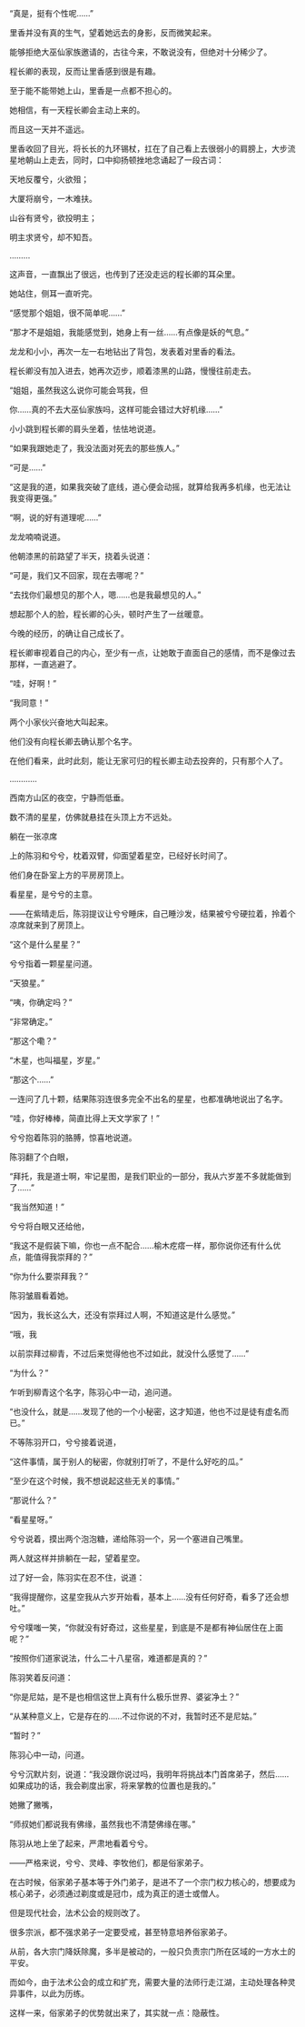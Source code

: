 “真是，挺有个性呢……”

里香并没有真的生气，望着她远去的身影，反而微笑起来。

能够拒绝大巫仙家族邀请的，古往今来，不敢说没有，但绝对十分稀少了。

程长卿的表现，反而让里香感到很是有趣。

至于能不能带她上山，里香是一点都不担心的。

她相信，有一天程长卿会主动上来的。

而且这一天并不遥远。

里香收回了目光，将长长的九环锡杖，扛在了自己看上去很弱小的肩膀上，大步流星地朝山上走去，同时，口中抑扬顿挫地念诵起了一段古词：

天地反覆兮，火欲殂；

大厦将崩兮，一木难扶。

山谷有贤兮，欲投明主；

明主求贤兮，却不知吾。

………

这声音，一直飘出了很远，也传到了还没走远的程长卿的耳朵里。

她站住，侧耳一直听完。

“感觉那个姐姐，很不简单呢……”

“那才不是姐姐，我能感觉到，她身上有一丝……有点像是妖的气息。”

龙龙和小小，再次一左一右地钻出了背包，发表着对里香的看法。

程长卿没有加入进去，她再次迈步，顺着漆黑的山路，慢慢往前走去。

“姐姐，虽然我这么说你可能会骂我，但

你……真的不去大巫仙家族吗，这样可能会错过大好机缘……”

小小跳到程长卿的肩头坐着，怯怯地说道。

“如果我跟她走了，我没法面对死去的那些族人。”

“可是……”

“这是我的道，如果我突破了底线，道心便会动摇，就算给我再多机缘，也无法让我变得更强。”

“啊，说的好有道理呢……”

龙龙喃喃说道。

他朝漆黑的前路望了半天，挠着头说道：

“可是，我们又不回家，现在去哪呢？”

“去找你们最想见的那个人，嗯……也是我最想见的人。”

想起那个人的脸，程长卿的心头，顿时产生了一丝暖意。

今晚的经历，的确让自己成长了。

程长卿审视着自己的内心，至少有一点，让她敢于直面自己的感情，而不是像过去那样，一直逃避了。

“哇，好啊！”

“我同意！”

两个小家伙兴奋地大叫起来。

他们没有向程长卿去确认那个名字。

在他们看来，此时此刻，能让无家可归的程长卿主动去投奔的，只有那个人了。

…………

西南方山区的夜空，宁静而低垂。

数不清的星星，仿佛就悬挂在头顶上方不远处。

躺在一张凉席

上的陈羽和兮兮，枕着双臂，仰面望着星空，已经好长时间了。

他们身在卧室上方的平房房顶上。

看星星，是兮兮的主意。

——在紫晴走后，陈羽提议让兮兮睡床，自己睡沙发，结果被兮兮硬拉着，拎着个凉席就来到了房顶上。

“这个是什么星星？”

兮兮指着一颗星星问道。

“天狼星。”

“咦，你确定吗？”

“非常确定。”

“那这个嘞？”

“木星，也叫福星，岁星。”

“那这个……”

一连问了几十颗，结果陈羽连很多完全不出名的星星，也都准确地说出了名字。

“哇，你好棒棒，简直比得上天文学家了！”

兮兮抱着陈羽的胳膊，惊喜地说道。

陈羽翻了个白眼，

“拜托，我是道士啊，牢记星图，是我们职业的一部分，我从六岁差不多就能做到了……”

“我当然知道！”

兮兮将白眼又还给他，

“我这不是假装下嘛，你也一点不配合……榆木疙瘩一样，那你说你还有什么优点，能值得我崇拜的？”

“你为什么要崇拜我？”

陈羽皱眉看着她。

“因为，我长这么大，还没有崇拜过人啊，不知道这是什么感觉。”

“哦，我

以前崇拜过柳青，不过后来觉得他也不过如此，就没什么感觉了……”

“为什么？”

乍听到柳青这个名字，陈羽心中一动，追问道。

“也没什么，就是……发现了他的一个小秘密，这才知道，他也不过是徒有虚名而已。”

不等陈羽开口，兮兮接着说道，

“这件事情，属于别人的秘密，你就别打听了，不是什么好吃的瓜。”

“至少在这个时候，我不想说起这些无关的事情。”

“那说什么？”

“看星星呀。”

兮兮说着，摸出两个泡泡糖，递给陈羽一个，另一个塞进自己嘴里。

两人就这样并排躺在一起，望着星空。

过了好一会，陈羽实在忍不住，说道：

“我得提醒你，这星空我从六岁开始看，基本上……没有任何好奇，看多了还会想吐。”

兮兮噗嗤一笑，“你就没有好奇过，这些星星，到底是不是都有神仙居住在上面呢？”

“按照你们道家说法，什么二十八星宿，难道都是真的？”

陈羽笑着反问道：

“你是尼姑，是不是也相信这世上真有什么极乐世界、婆娑净土？”

“从某种意义上，它是存在的……不过你说的不对，我暂时还不是尼姑。”

“暂时？”

陈羽心中一动，问道。

兮兮沉默片刻，说道：“我没跟你说过吗，我明年将挑战本门首席弟子，然后……如果成功的话，我会剃度出家，将来掌教的位置也是我的。”

她撇了撇嘴，

“师叔她们都说我有佛缘，虽然我也不清楚佛缘在哪。”

陈羽从地上坐了起来，严肃地看着兮兮。

——严格来说，兮兮、灵峰、李牧他们，都是俗家弟子。

在古时候，俗家弟子基本等于外门弟子，是进不了一个宗门权力核心的，想要成为核心弟子，必须通过剃度或是冠巾，成为真正的道士或僧人。

但是现代社会，法术公会的规则改了。

很多宗派，都不强求弟子一定要受戒，甚至特意培养俗家弟子。

从前，各大宗门降妖除魔，多半是被动的，一般只负责宗门所在区域的一方水土的平安。

而如今，由于法术公会的成立和扩充，需要大量的法师行走江湖，主动处理各种灵异事件，以此为历练。

这样一来，俗家弟子的优势就出来了，其实就一点：隐蔽性。

